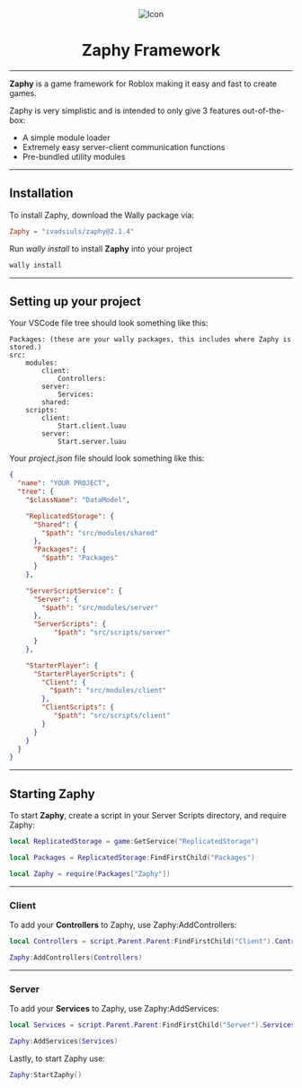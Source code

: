 <div align="center">
<img src="./img/favicon.ico" alt="Icon"/>
<h1>Zaphy Framework</h1>
</div>

-------------------------------------------------------

**Zaphy** is a game framework for Roblox making it easy and fast to create games.

Zaphy is very simplistic and is intended to only give 3 features out-of-the-box:

- A simple module loader
- Extremely easy server-client communication functions
- Pre-bundled utility modules

-------------------------------------------------------

## Installation

To install Zaphy, download the Wally package via:

```toml
Zaphy = "ivadsiuls/zaphy@2.1.4"
```

Run *wally install* to install **Zaphy** into your project

```powershell
wally install
```

-------------------------------------------------------

## Setting up your project

Your VSCode file tree should look something like this:

```
Packages: (these are your wally packages, this includes where Zaphy is stored.)
src:
    modules:
        client:
            Controllers:
        server:
            Services:
        shared:
    scripts:
        client:
            Start.client.luau
        server:
            Start.server.luau
```

Your *project.json* file should look something like this:

```json
{
  "name": "YOUR PROJECT",
  "tree": {
    "$className": "DataModel",

    "ReplicatedStorage": {
      "Shared": {
        "$path": "src/modules/shared"
      },
      "Packages": {
        "$path": "Packages"
      }
    },

    "ServerScriptService": {
      "Server": {
        "$path": "src/modules/server"
      },
      "ServerScripts": {
           "$path": "src/scripts/server"
      }
    },

    "StarterPlayer": {
      "StarterPlayerScripts": {
        "Client": {
          "$path": "src/modules/client"
        },
        "ClientScripts": {
           "$path": "src/scripts/client"
        }
      }
    }
  }
}
```

-------------------------------------------------------

## Starting Zaphy

To start **Zaphy**, create a script in your Server Scripts directory, and require Zaphy:

```lua
local ReplicatedStorage = game:GetService("ReplicatedStorage")

local Packages = ReplicatedStorage:FindFirstChild("Packages")

local Zaphy = require(Packages["Zaphy"])
```

-------------------------------------------------------

### Client

To add your **Controllers** to Zaphy, use Zaphy:AddControllers:

```lua
local Controllers = script.Parent.Parent:FindFirstChild("Client").Controllers:GetDescendants()

Zaphy:AddControllers(Controllers)
```

-------------------------------------------------------

### Server

To add your **Services** to Zaphy, use Zaphy:AddServices:

```lua
local Services = script.Parent.Parent:FindFirstChild("Server").Services:GetDescendants()

Zaphy:AddServices(Services)
```

Lastly, to start Zaphy use:

```lua
Zaphy:StartZaphy()
```